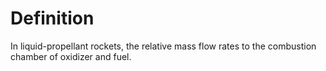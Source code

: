 # Definition

In liquid-propellant rockets, the relative mass flow rates to the
combustion chamber of oxidizer and fuel.
